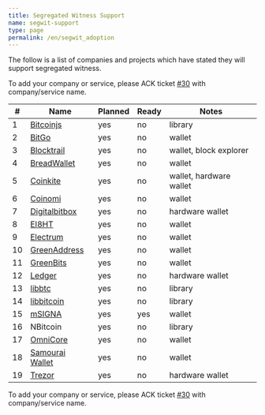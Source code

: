 ```yaml
---
title: Segregated Witness Support
name: segwit-support
type: page
permalink: /en/segwit_adoption
---
```


The follow is a list of companies and projects which have stated they will support segregated witness.

To add your company or service, please ACK ticket [#30] with company/service name.

|#|Name|Planned|Ready|Notes|
|-|----|-------|-----|-----|
|1|[Bitcoinjs](http://bitcoinjs.org/)|yes|no|library|
|2|[BitGo](https://www.bitgo.com/)|yes|no|wallet|
|3|[Blocktrail](https://www.blocktrail.com/)|yes|no|wallet, block explorer|
|4|[BreadWallet](http://breadwallet.com/)|yes|no|wallet|
|5|[Coinkite](https://coinkite.com/)|yes|no|wallet, hardware wallet|
|6|[Coinomi](https://coinomi.com/)|yes|no|wallet|
|7|[Digitalbitbox](https://digitalbitbox.com/)|yes|no|hardware wallet|
|8|[EI8HT](http://ei8.ht/)|yes|no|wallet|
|9|[Electrum](https://electrum.org/)|yes|no|wallet|
|10|[GreenAddress](https://greenaddress.it/)|yes|no|wallet|
|11|[GreenBits](https://www.greenbits.com/)|yes|no|wallet|
|12|[Ledger](https://www.ledgerwallet.com/)|yes|no|hardware wallet|
|13|[libbtc](https://github.com/libbtc)|yes|no|library|
|14|[libbitcoin](http://libbitcoin.dyne.org/)|yes|no|library|
|15|[mSIGNA](https://ciphrex.com/)|yes|yes|wallet|
|16|NBitcoin|yes|no|library|
|17|[OmniCore](https://github.com/OmniLayer/omnicore)|yes|no|wallet|
|18|[Samourai Wallet](http://samouraiwallet.com/)|yes|no|wallet|
|19|[Trezor](http://satoshilabs.com/trezor/)|yes|no|hardware wallet|

To add your company or service, please ACK ticket [#30] with company/service name.

[#30]: https://github.com/bitcoin-core/website/pull/30
